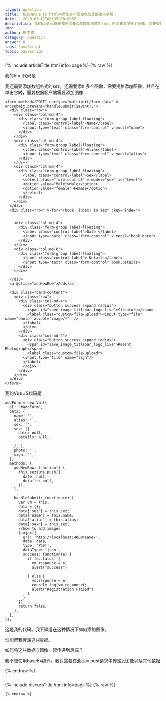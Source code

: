 ```yaml
---
layout: question
title:  如何在vue js html中添加多个图像以及其他输入字段？
date:   2020-03-12T08:35:00.000Z
description: 我的html代码是我还需要添加数组格式的sez，还需要添加多个图像，需要提供添加图像，并且在单击它时，需要根据客户端需要添加图像<form met...
img: 
author: 斯丁猿
category: question
answer: 0
tags: JavaScript
topic: JavaScript
---
```

<div class="article-root">
  <div class="article">
    {% include articleTitle.html info=page %}
    {% raw %}
    <div class="article-content"><p><font style="vertical-align: inherit;"><font style="vertical-align: inherit;">我的html代码是</font></font></p>

<p><font style="vertical-align: inherit;"><font style="vertical-align: inherit;">我还需要添加数组格式的sez，还需要添加多个图像，需要提供添加图像，并且在单击它时，需要根据客户端需要添加图像</font></font></p>

<pre><code>&lt;form method="POST" enctype="multipart/form-data" v-on:submit.prevent="handleSubmit($event);"&gt;<font></font>
  &lt;div class="row"&gt;<font></font>
    &lt;div class="col-md-4"&gt;<font></font>
      &lt;div class="form-group label-floating"&gt;<font></font>
        &lt;label class="control-label"&gt;Name&lt;/label&gt;<font></font>
        &lt;input type="text" class="form-control" v-model="name"&gt;<font></font>
      &lt;/div&gt;<font></font>
    &lt;/div&gt;<font></font>
    &lt;div class="col-md-4"&gt;<font></font>
      &lt;div class="form-group label-floating"&gt;<font></font>
        &lt;label class="control-label"&gt;Alias&lt;/label&gt;<font></font>
        &lt;input type="text" class="form-control" v-model="alias"&gt;<font></font>
      &lt;/div&gt;<font></font>
    &lt;/div&gt;<font></font>
    &lt;div class="col-md-4"&gt;<font></font>
      &lt;div class="form-group label-floating"&gt;<font></font>
        &lt;label class="control-label"&gt;Sex&lt;/label&gt;<font></font>
        &lt;select class="form-control" v-model="sex" id="level"&gt;<font></font>
        &lt;option value="Male"&gt;Male&lt;/option&gt;<font></font>
        &lt;option value="female"&gt;Female&lt;/option&gt;<font></font>
        &lt;/select&gt;<font></font>
      &lt;/div&gt;<font></font>
    &lt;/div&gt;<font></font>
  &lt;/div&gt;<font></font>
  &lt;div class="row" v-for="(book, index) in sez" :key="index"&gt;<font></font>
<font></font>
<font></font>
    &lt;div class="col-md-4"&gt;<font></font>
      &lt;div class="form-group label-floating"&gt;<font></font>
        &lt;label class="control-label"&gt;Date &lt;/label&gt;<font></font>
        &lt;input type="date" class="form-control" v-model="book.date"&gt;<font></font>
      &lt;/div&gt;<font></font>
    &lt;/div&gt;<font></font>
    &lt;div class="col-md-8"&gt;<font></font>
      &lt;div class="form-group label-floating"&gt;<font></font>
        &lt;label class="control-label"&gt; Details&lt;/label&gt;<font></font>
        &lt;input type="text" class="form-control" book.details&gt;<font></font>
      &lt;/div&gt;<font></font>
    &lt;/div&gt;<font></font>
<font></font>
  &lt;/div&gt;<font></font>
  &lt;a @click="addNewRow"&gt;Add&lt;/a&gt;<font></font>
<font></font>
  &lt;div class="card-content"&gt;<font></font>
    &lt;div class="row"&gt;<font></font>
      &lt;div class="col-md-4"&gt;<font></font>
        &lt;div class="button success expand radius"&gt;<font></font>
          &lt;span id="save_image_titlebar_logo_live"&gt;Signature&lt;/span&gt;<font></font>
          &lt;label class="custom-file-upload"&gt;&lt;input type="file" name="photo" accept="image/*"  /&gt;<font></font>
        &lt;/label&gt;<font></font>
        &lt;/div&gt;<font></font>
      &lt;/div&gt;<font></font>
      &lt;div class="col-md-4"&gt;<font></font>
        &lt;div class="button success expand radius"&gt;<font></font>
          &lt;span id="save_image_titlebar_logo_live"&gt;Recent Photograph&lt;/span&gt;<font></font>
          &lt;label class="custom-file-upload"&gt;<font></font>
        &lt;input type="file" name="sign"/&gt;<font></font>
        &lt;/label&gt;<font></font>
        &lt;/div&gt;<font></font>
      &lt;/div&gt;<font></font>
    &lt;/div&gt;<font></font>
  &lt;/div&gt;<font></font>
&lt;/form&gt;<font></font>
</code></pre>

<p><font style="vertical-align: inherit;"><font style="vertical-align: inherit;">我的Vue JS代码是</font></font></p>

<pre><code>addForm = new Vue({<font></font>
  el: "#addForm",<font></font>
  data: {<font></font>
    name: '',<font></font>
    alias: '',<font></font>
    sex: '',<font></font>
    sez: [{<font></font>
      date: null,<font></font>
      details: null,<font></font>
<font></font>
    }, ],<font></font>
    photo: '',<font></font>
    sign: '',<font></font>
  },<font></font>
  methods: {<font></font>
    addNewRow: function() {<font></font>
      this.seziure.push({<font></font>
        date: null,<font></font>
        details: null,<font></font>
      });<font></font>
    },<font></font>
<font></font>
    handleSubmit: function(e) {<font></font>
      var vm = this;<font></font>
      data = {};<font></font>
      data['sez'] = this.sez;<font></font>
      data['name'] = this.name;<font></font>
      data['alias'] = this.alias;<font></font>
      data['sex'] = this.sex;<font></font>
      //how to add images<font></font>
      $.ajax({<font></font>
        url: 'http://localhost:4000/save/',<font></font>
        data: data,<font></font>
        type: 'POST',<font></font>
        dataType: 'json',<font></font>
        success: function(e) {<font></font>
          if (e.status) {<font></font>
            vm.response = e;<font></font>
            alert("success")<font></font>
<font></font>
          } else {<font></font>
            vm.response = e;<font></font>
            console.log(vm.response);<font></font>
            alert("Registration Failed")<font></font>
          }<font></font>
        }<font></font>
      });<font></font>
      return false;<font></font>
    },<font></font>
  },<font></font>
});<font></font>
</code></pre>

<p><font style="vertical-align: inherit;"><font style="vertical-align: inherit;">这是我的代码。</font><font style="vertical-align: inherit;">我不知道在这种情况下如何添加图像。</font></font></p>

<p><font style="vertical-align: inherit;"><font style="vertical-align: inherit;">谁能帮我传递这些数据。 </font></font></p>

<p><font style="vertical-align: inherit;"><font style="vertical-align: inherit;">如何将这些数据与图像一起传递到后端？ </font></font></p>

<p><font style="vertical-align: inherit;"><font style="vertical-align: inherit;">我不想使用base64编码。</font><font style="vertical-align: inherit;">我只需要在此ajax post请求中传递此图像以及其他数据</font></font></p></div>
    {% endraw %}
  </div>
  <p style="height: 0;width:0;overflow: hidden;"> 第1149篇《如何在vue js html中添加多个图像以及其他输入字段？》来自Winter(https://github.com/aiyld/aiyld.github.io)的站点</p>
  <div class="discuss-wrapper">
    {% include discussTitle.html info=page %}
    {% raw %}
    
    {% endraw %}
  </div>
<div>
